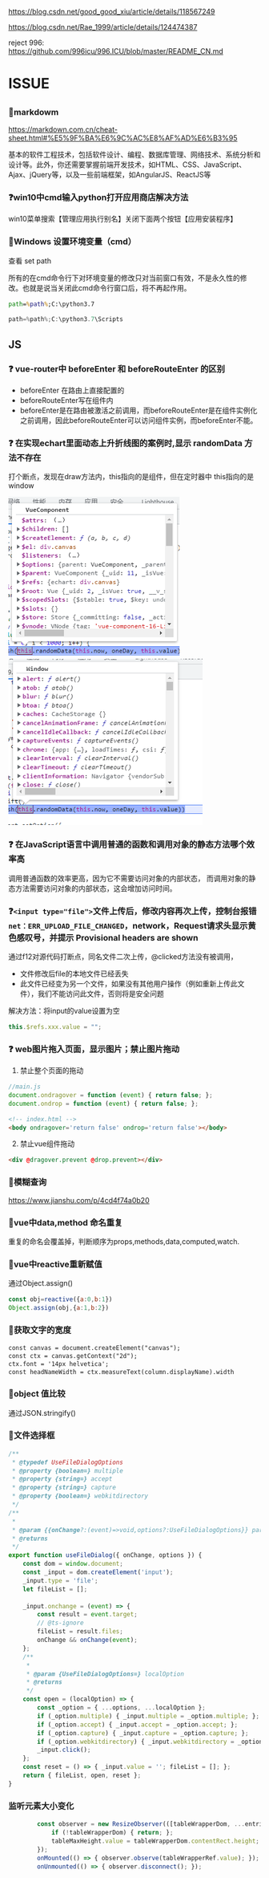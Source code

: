 <https://blog.csdn.net/good_good_xiu/article/details/118567249>

<https://blog.csdn.net/Rae_1999/article/details/124474387>

reject 996:
<https://github.com/996icu/996.ICU/blob/master/README_CN.md>

# ISSUE

##

### 🚩markdowm

<https://markdown.com.cn/cheat-sheet.html#%E5%9F%BA%E6%9C%AC%E8%AF%AD%E6%B3%95>

基本的软件工程技术，包括软件设计、编程、数据库管理、网络技术、系统分析和设计等。此外，你还需要掌握前端开发技术，如HTML、CSS、JavaScript、Ajax、jQuery等，以及一些前端框架，如AngularJS、ReactJS等

### ❓win10中cmd输入python打开应用商店解决方法

win10菜单搜索【管理应用执行别名】关闭下面两个按钮【应用安装程序】

### 🚩Windows 设置环境变量（cmd）

查看 set path

所有的在cmd命令行下对环境变量的修改只对当前窗口有效，不是永久性的修改。也就是说当关闭此cmd命令行窗口后，将不再起作用。

```cmd
path=%path%;C:\python3.7
```

```powershell
path=%path%;C:\python3.7\Scripts
```


## JS

### ❓ vue-router中 beforeEnter 和 beforeRouteEnter 的区别

- beforeEnter 在路由上直接配置的
- beforeRouteEnter写在组件内
- beforeEnter是在路由被激活之前调用，而beforeRouteEnter是在组件实例化之前调用，因此beforeRouteEnter可以访问组件实例，而beforeEnter不能。

### ❓ 在实现echart里面动态上升折线图的案例时,显示 randomData 方法不存在

打个断点，发现在draw方法内，this指向的是组件，但在定时器中 this指向的是window

![Alt text](assert/img/%E5%B1%8F%E5%B9%95%E6%88%AA%E5%9B%BE%202023-02-09%20172733.png)
![Alt text](assert/img/%E5%B1%8F%E5%B9%95%E6%88%AA%E5%9B%BE%202023-02-09%20172850.png)

### ❓ 在JavaScript语言中调用普通的函数和调用对象的静态方法哪个效率高

调用普通函数的效率更高，因为它不需要访问对象的内部状态，
而调用对象的静态方法需要访问对象的内部状态，这会增加访问时间。

### ❓`<input type="file">`文件上传后，修改内容再次上传，控制台报错`net：ERR_UPLOAD_FILE_CHANGED`，network，Request请求头显示黄色感叹号，并提示 Provisional headers are shown

通过f12对源代码打断点，同名文件二次上传，@clicked方法没有被调用，

- 文件修改后file的本地文件已经丢失
- 此文件已经变为另一个文件，如果没有其他用户操作（例如重新上传此文件），我们不能访问此文件，否则将是安全问题

解决方法：将input的value设置为空

```js
this.$refs.xxx.value = "";
```

### ❓ web图片拖入页面，显示图片；禁止图片拖动

1. 禁止整个页面的拖动
```js
//main.js
document.ondragover = function (event) { return false; };
document.ondrop = function (event) { return false; };
```

```html
<!-- index.html -->
<body ondragover='return false' ondrop='return false'></body>
```
2. 禁止vue组件拖动
```html
<div @dragover.prevent @drop.prevent></div>
```


### 🚩模糊查询

<https://www.jianshu.com/p/4cd4f74a0b20>

### 🚩vue中data,method 命名重复

重复的命名会覆盖掉，判断顺序为props,methods,data,computed,watch.

### 🚩vue中reactive重新赋值

通过Object.assign()

```js
const obj=reactive({a:0,b:1})
Object.assign(obj,{a:1,b:2})
```

### 🚩获取文字的宽度

``` JS
const canvas = document.createElement("canvas");
const ctx = canvas.getContext("2d");
ctx.font = '14px helvetica';
const headNameWidth = ctx.measureText(column.displayName).width
 ```

### 🚩object 值比较

通过JSON.stringify()

### 🚩文件选择框
```js
/**
 * @typedef UseFileDialogOptions
 * @property {boolean=} multiple
 * @property {string=} accept
 * @property {string=} capture
 * @property {boolean=} webkitdirectory
 */
/**
 * 
 * @param {{onChange?:(event)=>void,options?:UseFileDialogOptions}} param0 
 * @returns 
 */
export function useFileDialog({ onChange, options }) {
    const dom = window.document;
    const _input = dom.createElement('input');
    _input.type = 'file';
    let fileList = [];

    _input.onchange = (event) => {
        const result = event.target;
        // @ts-ignore
        fileList = result.files;
        onChange && onChange(event);
    };
    /**
     * 
     * @param {UseFileDialogOptions=} localOption 
     * @returns 
     */
    const open = (localOption) => {
        const _option = { ...options, ...localOption };
        if (_option.multiple) { _input.multiple = _option.multiple; };
        if (_option.accept) { _input.accept = _option.accept; };
        if (_option.capture) { _input.capture = _option.capture; };
        if (_option.webkitdirectory) { _input.webkitdirectory = _option.webkitdirectory; }
        _input.click();
    };
    const reset = () => { _input.value = ''; fileList = []; };
    return { fileList, open, reset };
}
```

### 监听元素大小变化

```js
        const observer = new ResizeObserver(([tableWrapperDom, ...entries]) => {
            if (!tableWrapperDom) { return; };
            tableMaxHeight.value = tableWrapperDom.contentRect.height;
        });
        onMounted(() => { observer.observe(tableWrapperRef.value); });
        onUnmounted(() => { observer.disconnect(); });
```
